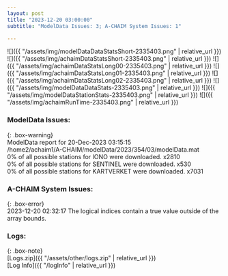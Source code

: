 ```yaml
---
layout: post
title: "2023-12-20 03:00:00"
subtitle: "ModelData Issues: 3; A-CHAIM System Issues: 1"

---
```


![]({{ "/assets/img/modelDataDataStatsShort-2335403.png" | relative_url }})
![]({{ "/assets/img/achaimDataStatsShort-2335403.png" | relative_url }})
![]({{ "/assets/img/achaimDataStatsLong00-2335403.png" | relative_url }})
![]({{ "/assets/img/achaimDataStatsLong01-2335403.png" | relative_url }})
![]({{ "/assets/img/achaimDataStatsLong02-2335403.png" | relative_url }})
![]({{ "/assets/img/modelDataDataStats-2335403.png" | relative_url }})
![]({{ "/assets/img/modelDataStationStats-2335403.png" | relative_url }})
![]({{ "/assets/img/achaimRunTime-2335403.png" | relative_url }})


### ModelData Issues:  
  
{: .box-warning}  
 ModelData report for 20-Dec-2023 03:15:15   
 /home2/achaim1/A-CHAIM/modelData/2023/354/03/modelData.mat   
 0% of all possible stations for IONO were downloaded. x2810   
 0% of all possible stations for SENTINEL were downloaded. x530   
 0% of all possible stations for KARTVERKET were downloaded. x7031   
  
### A-CHAIM System Issues:  
  
{: .box-error}  
2023-12-20 02:32:17 The logical indices contain a true value outside of the array bounds.  

### Logs:  
  
{: .box-note}  
[Logs.zip]({{ "/assets/other/logs.zip" | relative_url }})  
[Log Info]({{ "/logInfo" | relative_url }})  
